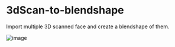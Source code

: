 # 3dScan-to-blendshape
Import multiple 3D scanned face and create a blendshape of them.

![image](morph.gif)